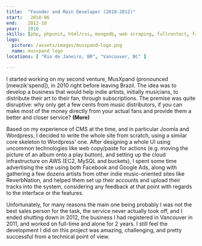 ```yaml
---
title:  "Founder and Main Developer (2010-2012)"
start:   2010-06
end:    2012-10
year:   2010
skills: [php, phpunit, html/css, mongodb, web scraping, fullcontact, facebook apis]
logo:
  picture: /assets/images/musxpand-logo.png
  name: musxpand logo
locations: [ "Rio de Janeiro, BR", "Vancouver, BC" ]

---
```

I started working on my second venture, MusXpand (pronounced [mewzik'spend]), in 2010 right before leaving Brazil.
The idea was to develop a business that would help indie artists, initially musicians, to distribute their art to their
fan, through subscriptions. The premise was quite disruptive: why only get a few cents from music distributors, if you can
make most of the money directly from your actual fans and provide them a better and closer service? <b>(More)</b>

Based on my experience of CMS at the time, and in particular Joomla and Wordpress, I decided to write the whole site from
scratch, using a similar core skeleton to Wordpress' one. After designing a whole UI using uncommon technologies like
web copy/paste for actions (e.g. moving the picture of an album onto a play button), and setting up the cloud infrastructure
on AWS (EC2, MySQL and buckets), I spent some time advertising the site using both Facebook and Google Ads, along with
gathering a few dozens artists from other indie music-oriented sites like ReverbNation, and helped them set up their
accounts and upload their tracks into the system, considering any feedback at that point with regards to the interface or
the features.

Unfortunately, for many reasons the main one being probably I was not the best sales person for the task, the service
never actually took off, and I ended shutting down in 2012, the business I had registered in Vancouver in 2011, and 
worked on full-time and alone for 2 years. I still feel the development I did on this project was amazing, challenging,
and pretty successful from a technical point of view.